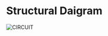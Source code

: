# Structural Daigram
![CIRCUIT](https://user-images.githubusercontent.com/98832333/157161085-b818ffe7-221a-45eb-9300-9f60222d3d7a.JPG)

